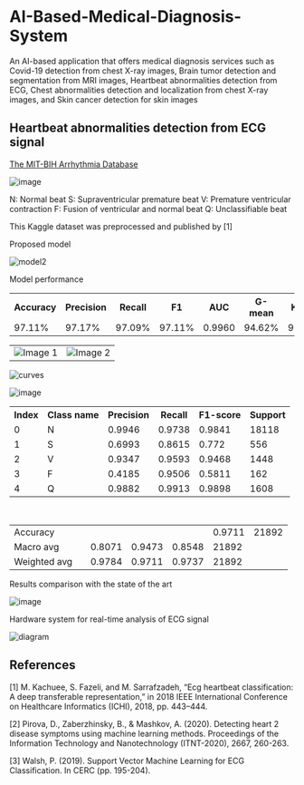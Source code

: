 # AI-Based-Medical-Diagnosis-System
An AI-based application that offers medical diagnosis services such as Covid-19 detection from chest X-ray images, Brain tumor detection and segmentation from MRI images, Heartbeat abnormalities detection from ECG, Chest abnormalities detection and localization from chest X-ray images, and Skin cancer detection for skin images

Heartbeat abnormalities detection from ECG signal
--

[The MIT-BIH Arrhythmia Database](https://www.kaggle.com/datasets/shayanfazeli/heartbeat) 

![image](https://github.com/mohdakrory/AI-Based-Medical-Diagnosis-System/assets/67663339/ad3b1e4b-dfcd-40a7-a9f2-eb85bf3178a3)

N: Normal beat
S: Supraventricular premature beat
V: Premature ventricular contraction
F: Fusion of ventricular and normal beat
Q: Unclassifiable beat

This Kaggle dataset was preprocessed and published by [1] 

Proposed model 

![model2](https://github.com/mohdakrory/AI-Based-Medical-Diagnosis-System/assets/67663339/4d01f247-5cd4-4eeb-bf1f-47c542626840)

Model performance 

<table>
  <tr>
    <th>Accuracy</th>
    <th>Precision</th>
    <th>Recall</th>
    <th>F1</th>
    <th>AUC</th>
    <th>G-mean</th>
    <th>Kappa</th>
  </tr>
  <tr>
    <td>97.11%</td>
    <td>97.17%</td>
    <td>97.09%</td>
    <td>97.11%</td>
    <td>0.9960</td>
    <td>94.62%</td>
    <td>90.94%</td>
  </tr>
</table>

<table>
  <tr>
    <td>
      <img src="https://github.com/mohdakrory/AI-Based-Medical-Diagnosis-System/assets/67663339/921f10ed-c06c-4a3b-bde5-a2a54c5e0de3" alt="Image 1">
    </td>
    <td>
      <img src="https://github.com/mohdakrory/AI-Based-Medical-Diagnosis-System/assets/67663339/b0d74e90-6ce9-4126-a879-e4650cf9dfe6" alt="Image 2">
    </td>
  </tr>
</table>

![curves](https://github.com/mohdakrory/AI-Based-Medical-Diagnosis-System/assets/67663339/f52c18c4-aa5b-41e5-85e6-22e9f3780f23)

![image](https://github.com/mohdakrory/AI-Based-Medical-Diagnosis-System/assets/67663339/9a0b69a4-05bd-4161-a83b-c80ce833863d)

<table>
  <tr>
    <th>Index</th>
    <th>Class name</th>
    <th>Precision</th>
    <th>Recall</th>
    <th>F1-score</th>
    <th>Support</th>
  </tr>
  <tr>
    <td>0</td>
    <td>N</td>
    <td>0.9946</td>
    <td>0.9738</td>
    <td>0.9841</td>
    <td>18118</td>
  </tr>
  <tr>
    <td>1</td>
    <td>S</td>
    <td>0.6993</td>
    <td>0.8615</td>
    <td>0.772</td>
    <td>556</td>
  </tr>
  <tr>
    <td>2</td>
    <td>V</td>
    <td>0.9347</td>
    <td>0.9593</td>
    <td>0.9468</td>
    <td>1448</td>
  </tr>
  <tr>
    <td>3</td>
    <td>F</td>
    <td>0.4185</td>
    <td>0.9506</td>
    <td>0.5811</td>
    <td>162</td>
  </tr>
  <tr>
    <td>4</td>
    <td>Q</td>
    <td>0.9882</td>
    <td>0.9913</td>
    <td>0.9898</td>
    <td>1608</td>
  </tr>
</table>
<br>
<table>
  <tr>
    <td>Accuracy</td>
    <td></td>
    <td></td>
    <td></td>
    <td></td>
    <td>0.9711</td>
    <td>21892</td>
  </tr>
  <tr>
    <td>Macro avg</td>
    <td></td>
    <td>0.8071</td>
    <td>0.9473</td>
    <td>0.8548</td>
    <td>21892</td>
  </tr>
  <tr>
    <td>Weighted avg</td>
    <td></td>
    <td>0.9784</td>
    <td>0.9711</td>
    <td>0.9737</td>
    <td>21892</td>
  </tr>
</table>

Results comparison with the state of the art

![image](https://github.com/mohdakrory/AI-Based-Medical-Diagnosis-System/assets/67663339/cb0dc9d5-3965-4ed6-a825-b60d5dbafd07)

Hardware system for real-time analysis of ECG signal 

![diagram](https://github.com/mohdakrory/AI-Based-Medical-Diagnosis-System/assets/67663339/59af1a62-55cd-421a-bc3d-8f7ed82d4705)



References
--

[1]  M. Kachuee, S. Fazeli, and M. Sarrafzadeh, “Ecg heartbeat classification: A deep transferable representation,” in 2018 IEEE International Conference on               Healthcare Informatics (ICHI), 2018, pp. 443–444.

[2]   Pirova, D., Zaberzhinsky, B., & Mashkov, A. (2020). Detecting heart 2 disease symptoms using machine learning methods. Proceedings of the Information                 Technology and Nanotechnology (ITNT-2020), 2667, 260-263.

[3] Walsh, P. (2019). Support Vector Machine Learning for ECG Classification. In CERC (pp. 195-204).

